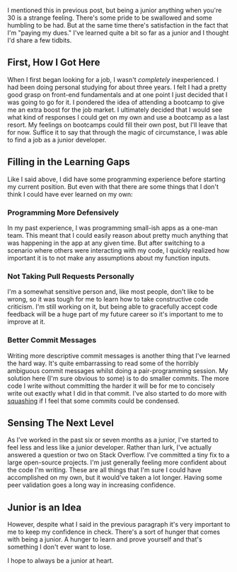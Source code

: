 I mentioned this in previous post, but being a junior anything when you're 30 is a strange feeling.  There's some pride to be swallowed and some humbling to be had.  But at the same time there's satisfaction in the fact that I'm "paying my dues."  I've learned quite a bit so far as a junior and I thought I'd share a few tidbits.    

## First, How I Got Here

When I first began looking for a job, I wasn't _completely_ inexperienced.  I had been doing personal studying for about three years.  I felt I had a pretty good grasp on front-end fundamentals and at one point I just decided that I was going to go for it.  I pondered the idea of attending a bootcamp to give me an extra boost for the job market.  I ultimately decided that I would see what kind of responses I could get on my own and use a bootcamp as a last resort.  My feelings on bootcamps could fill their own post, but I'll leave that for now.  Suffice it to say that through the magic of circumstance, I was able to find a job as a junior developer.  

## Filling in the Learning Gaps

Like I said above, I did have some programming experience before starting my current position.  But even with that there are some things that I don't think I could have ever learned on my own: 

### Programming More Defensively

In my past experience, I was programming small-ish apps as a one-man team.  This meant that I could easily reason about pretty much anything that was happening in the app at any given time.  But after switching to a scenario where others were interacting with my code, I quickly realized how important it is to not make any assumptions about my function inputs.

### Not Taking Pull Requests Personally

I'm a somewhat sensitive person and, like most people, don't like to be wrong, so it was tough for me to learn how to take constructive code criticism.  I'm still working on it, but being able to gracefully accept code feedback will be a huge part of my future career so it's important to me to improve at it.

### Better Commit Messages

Writing more descriptive commit messages is another thing that I've learned the hard way.  It's quite embarrassing to read some of the horribly ambiguous commit messages whilst doing a pair-programming session.  My solution here (I'm sure obvious to some) is to do smaller commits.  The more code I write without committing the harder it will be for me to concisely write out exactly what I did in that commit.  I've also started to do more with [squashing](http://gitready.com/advanced/2009/02/10/squashing-commits-with-rebase.html) if I feel that some commits could be condensed.  

## Sensing The Next Level

As I've worked in the past six or seven months as a junior, I've started to feel less and less like a junior developer.  Rather than lurk, I've actually answered a question or two on Stack Overflow.  I've committed a tiny fix to a large open-source projects.  I'm just generally feeling more confident about the code I'm writing.  These are all things that I'm sure I could have accomplished on my own, but it would've taken a lot longer.  Having some peer validation goes a long way in increasing confidence.

## Junior is an Idea

However, despite what I said in the previous paragraph it's very important to me to keep my confidence in check.  There's a sort of hunger that comes with being a junior.  A hunger to learn and prove yourself and that's something I don't ever want to lose.

I hope to always be a junior at heart.